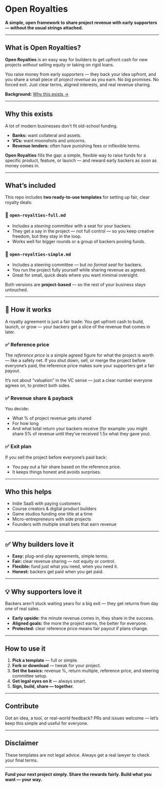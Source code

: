 # Open Royalties

**A simple, open framework to share project revenue with early supporters — without the usual strings attached.**

---

## What is Open Royalties?

**Open Royalties** is an easy way for builders to get upfront cash for new projects *without* selling equity or taking on rigid loans.

You raise money from early supporters — they back your idea upfront, and you share a small piece of *project revenue* as you earn.
No big promises. No forced exit. Just clear terms, aligned interests, and real revenue sharing.

**Background:** [Why this exists →](https://aroussi.com/post/the-funding-gap)

---

## Why this exists

A lot of modern businesses don’t fit old-school funding.

* **Banks:** want collateral and assets.
* **VCs:** want moonshots and unicorns.
* **Revenue lenders:** often have punishing fees or inflexible terms.

**Open Royalties** fills the gap: a simple, flexible way to raise funds for a specific product, feature, or launch — and reward early backers as soon as money comes in.

---

## What’s included

This repo includes **two ready-to-use templates** for setting up fair, clear royalty deals:

### 📄 `open-royalties-full.md`

* Includes a *steering committee* with a seat for your backers.
* They get a say in the project — not full control — so you keep creative freedom, but they stay in the loop.
* Works well for bigger rounds or a group of backers pooling funds.

### 📄 `open-royalties-simple.md`

* Includes a steering committee — but *no formal seat* for backers.
* You run the project fully yourself while sharing revenue as agreed.
* Great for small, quick deals where you want minimal oversight.

Both versions are **project-based** — so the rest of your business stays untouched.

---

## 🔑 How it works

A royalty agreement is just a fair trade:
You get upfront cash to build, launch, or grow — your backers get a slice of the revenue that comes in later.

### ✅ Reference price

The *reference price* is a simple agreed figure for what the project is worth — like a safety net.
If you shut down, sell, or merge the project before everyone’s paid, the reference price makes sure your supporters get a fair payout.

It’s not about “valuation” in the VC sense — just a clear number everyone agrees on, to protect both sides.

### ✅ Revenue share & payback

You decide:

* What % of project revenue gets shared
* For how long
* And what total return your backers receive (for example: you might share 5% of revenue until they’ve received 1.5x what they gave you).

### ✅ Exit plan

If you sell the project before everyone’s paid back:

* You pay out a fair share based on the reference price.
* It keeps things honest and avoids surprises.

---

## Who this helps

* Indie SaaS with paying customers
* Course creators & digital product builders
* Game studios funding one title at a time
* Micro-entrepreneurs with side projects
* Founders with multiple small bets that earn revenue

---

## ✅ Why builders love it

* **Easy:** plug-and-play agreements, simple terms.
* **Fair:** clear revenue sharing — not equity or control.
* **Flexible:** fund just what you need, when you need it.
* **Honest:** backers get paid when you get paid.

---

## 💡 Why supporters love it

Backers aren’t stuck waiting years for a big exit — they get returns from day one of real sales.

* **Early upside:** the minute revenue comes in, they share in the success.
* **Aligned goals:** the more the project earns, the better for everyone.
* **Protected:** clear reference price means fair payout if plans change.

---

## How to use it

1. **Pick a template** — full or simple.
2. **Fork or download** — tweak for your project.
3. **Set the basics:** revenue %, return multiple, reference price, and steering committee setup.
4. **Get legal eyes on it** — always smart.
5. **Sign, build, share — together.**

---

## Contribute

Got an idea, a tool, or real-world feedback? PRs and issues welcome — let’s keep this simple and useful for everyone.

---

## Disclaimer

These templates are not legal advice. Always get a real lawyer to check your final terms.

---

**Fund your next project simply. Share the rewards fairly. Build what you want — your way.**
